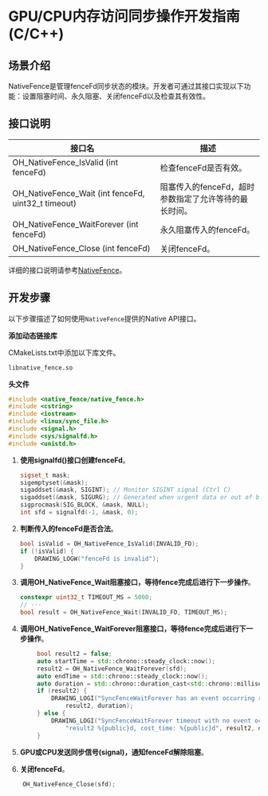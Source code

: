 # GPU/CPU内存访问同步操作开发指南 (C/C++)
<!--Kit: ArkGraphics 2D-->
<!--Subsystem: Graphics-->
<!--Owner: @Felix-fangyang; @BruceXu; @dingpy-->
<!--Designer: @conan13234-->
<!--Tester: @nobuggers-->
<!--Adviser: @ge-yafang-->
## 场景介绍

NativeFence是管理fenceFd同步状态的模块。开发者可通过其接口实现以下功能：设置阻塞时间、永久阻塞、关闭fenceFd以及检查其有效性。

## 接口说明

| 接口名 | 描述 |
| -------- | -------- |
| OH_NativeFence_IsValid (int fenceFd) | 检查fenceFd是否有效。 |
| OH_NativeFence_Wait (int fenceFd, uint32_t timeout) | 阻塞传入的fenceFd，超时参数指定了允许等待的最长时间。 |
| OH_NativeFence_WaitForever (int fenceFd) | 永久阻塞传入的fenceFd。 |
| OH_NativeFence_Close (int fenceFd) | 关闭fenceFd。 |

详细的接口说明请参考[NativeFence](../reference/apis-arkgraphics2d/capi-nativefence.md)。

## 开发步骤

以下步骤描述了如何使用`NativeFence`提供的Native API接口。

**添加动态链接库**

CMakeLists.txt中添加以下库文件。
```txt
libnative_fence.so
```

**头文件**
```c++
#include <native_fence/native_fence.h>
#include <cstring>
#include <iostream>
#include <linux/sync_file.h>
#include <signal.h>
#include <sys/signalfd.h>
#include <unistd.h>
```
1. **使用signalfd()接口创建fenceFd**。
    <!-- @[create_fencefd](https://gitcode.com/openharmony/applications_app_samples/blob/master/code/DocsSample/graphic/NdkNativeFence/entry/src/main/cpp/napi_init.cpp) -->

    ``` C++
    sigset_t mask;
    sigemptyset(&mask);
    sigaddset(&mask, SIGINT); // Monitor SIGINT signal (Ctrl C)
    sigaddset(&mask, SIGURG); // Generated when urgent data or out of band data arrives at the socket
    sigprocmask(SIG_BLOCK, &mask, NULL);
    int sfd = signalfd(-1, &mask, 0);
    ```

2. **判断传入的fenceFd是否合法**。
    <!-- @[check_fence_invalid](https://gitcode.com/openharmony/applications_app_samples/blob/master/code/DocsSample/graphic/NdkNativeFence/entry/src/main/cpp/napi_init.cpp) -->

    ``` C++
    bool isValid = OH_NativeFence_IsValid(INVALID_FD);
    if (!isValid) {
        DRAWING_LOGW("fenceFd is invalid");
    }
    ```

3. **调用OH_NativeFence_Wait阻塞接口，等待fence完成后进行下一步操作**。
    <!-- @[wait_fence](https://gitcode.com/openharmony/applications_app_samples/blob/master/code/DocsSample/graphic/NdkNativeFence/entry/src/main/cpp/napi_init.cpp) -->

    ``` C++
    constexpr uint32_t TIMEOUT_MS = 5000;
    // ···
    bool result = OH_NativeFence_Wait(INVALID_FD, TIMEOUT_MS);
    ```

4. **调用OH_NativeFence_WaitForever阻塞接口，等待fence完成后进行下一步操作**。
    <!-- @[wait_fence_forever](https://gitcode.com/openharmony/applications_app_samples/blob/master/code/DocsSample/graphic/NdkNativeFence/entry/src/main/cpp/napi_init.cpp) -->

``` C++
        bool result2 = false;
        auto startTime = std::chrono::steady_clock::now();
        result2 = OH_NativeFence_WaitForever(sfd);
        auto endTime = std::chrono::steady_clock::now();
        auto duration = std::chrono::duration_cast<std::chrono::milliseconds>(endTime - startTime).count();
        if (result2) {
            DRAWING_LOGI("SyncFenceWaitForever has an event occurring result2 %{public}d, cost_time: %{public}d",
                result2, duration);
        } else {
            DRAWING_LOGI("SyncFenceWaitForever timeout with no event occurrence"
                "result2 %{public}d, cost_time: %{public}d", result2, duration);
        }
```

5. **GPU或CPU发送同步信号(signal)，通知fenceFd解除阻塞**。

6. **关闭fenceFd**。
    <!-- @[close_fence](https://gitcode.com/openharmony/applications_app_samples/blob/master/code/DocsSample/graphic/NdkNativeFence/entry/src/main/cpp/napi_init.cpp) -->

``` C++
    OH_NativeFence_Close(sfd);
```
